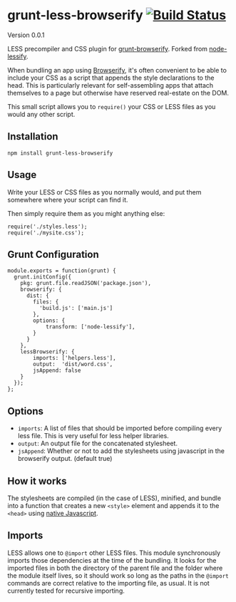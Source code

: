 grunt-less-browserify [![Build Status](https://travis-ci.org/wilson428/node-lessify.png)](https://travis-ci.org/wilson428/node-lessify)
============
Version 0.0.1

LESS precompiler and CSS plugin for [grunt-browserify](https://github.com/jmreidy/grunt-browserify). Forked from [node-lessify](https://github.com/wilson428/node-lessify).

When bundling an app using [Browserify](http://browserify.org/), it's often convenient to be able to include your CSS as a script that appends the style declarations to the head. This is particularly relevant for self-assembling apps that attach themselves to a page but otherwise have reserved real-estate on the DOM.

This small script allows you to `require()` your CSS or LESS files as you would any other script.

## Installation

```
npm install grunt-less-browserify
```

## Usage
Write your LESS or CSS files as you normally would, and put them somewhere where your script can find it.

Then simply require them as you might anything else:

```
require('./styles.less');
require('./mysite.css');
```

## Grunt Configuration

```
module.exports = function(grunt) {
  grunt.initConfig({
    pkg: grunt.file.readJSON('package.json'),
    browserify: {
      dist: {
        files: {
          'build.js': ['main.js']
        },
        options: {
            transform: ['node-lessify'],
        }
      }
    },
    lessBrowserify: {
        imports: ['helpers.less'],
        output:  'dist/word.css',
        jsAppend: false
    }
  });
};
```

## Options

 - `imports`: A list of files that should be imported before compiling every less file.  This is very useful for less helper libraries.
 - `output`: An output file for the concatenated stylesheet.
 - `jsAppend`: Whether or not to add the stylesheets using javascript in the browserify output. (default true)

## How it works

The stylesheets are compiled (in the case of LESS), minified, and bundle into a function that creates a new `<style>` element and appends it to the `<head>` using [native Javascript](http://stackoverflow.com/questions/524696/how-to-create-a-style-tag-with-javascript).


## Imports
LESS allows one to ```@import``` other LESS files. This module synchronously imports those dependencies at the time of the bundling. It looks for the imported files in both the directory of the parent file and the folder where the module itself lives, so it should work so long as the paths in the ```@import``` commands are correct relative to the importing file, as usual. It is not currently tested for recursive importing.

